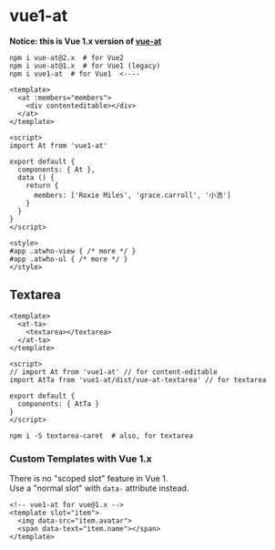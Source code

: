 # vue1-at

**Notice: this is Vue 1.x version of [vue-at](vue-at)**

```plain
npm i vue-at@2.x  # for Vue2
npm i vue-at@1.x  # for Vue1 (legacy)
npm i vue1-at  # for Vue1  <----
```

```vue
<template>
  <at :members="members">
    <div contenteditable></div>
  </at>
</template>

<script>
import At from 'vue1-at'

export default {
  components: { At },
  data () {
    return {
      members: ['Roxie Miles', 'grace.carroll', '小浩']
    }
  }
}
</script>

<style>
#app .atwho-view { /* more */ }
#app .atwho-ul { /* more */ }
</style>
```

## Textarea

```vue
<template>
  <at-ta>
    <textarea></textarea>
  </at-ta>
</template>

<script>
// import At from 'vue1-at' // for content-editable
import AtTa from 'vue1-at/dist/vue-at-textarea' // for textarea

export default {
  components: { AtTa }
}
</script>
```

```plain
npm i -S textarea-caret  # also, for textarea
```

### Custom Templates with Vue 1.x

There is no "scoped slot" feature in Vue 1.<br>
Use a "normal slot" with `data-` attribute instead.

```vue
<!-- vue1-at for vue@1.x -->
<template slot="item">
  <img data-src="item.avatar">
  <span data-text="item.name"></span>
</template>
```

[vue-at]: https://github.com/fritx/vue-at
